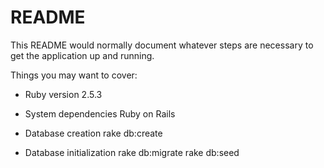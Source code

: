 # README

This README would normally document whatever steps are necessary to get the
application up and running.

Things you may want to cover:

* Ruby version
2.5.3

* System dependencies
Ruby on Rails

* Database creation
rake db:create

* Database initialization
rake db:migrate
rake db:seed
